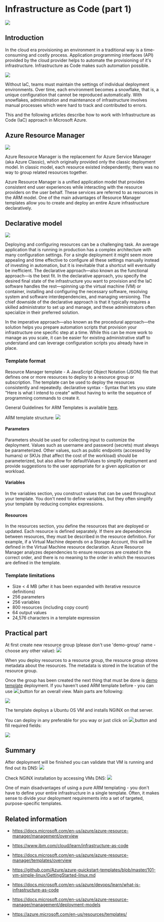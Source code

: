 # Infrastructure as Code (part 1)
![](/images/iac/logo_transparent.png)

## Introduction
In the cloud era provisioning an environment in a traditional way is a time-consuming and costly process. Application programming interfaces (API) provided by the cloud provider helps to automate the provisioning of it's infrastructure. Infrastructure as Code makes such automation possible.

![](/images/iac/cloud_journey_00.png)

Without IaC, teams must maintain the settings of individual deployment environments. Over time, each environment becomes a snowflake, that is, a unique configuration that cannot be reproduced automatically. With snowflakes, administration and maintenance of infrastructure involves manual processes which were hard to track and contributed to errors. 

This and the following articles describe how to work with Infrastructure as Code (IaC) approach in Microsoft Azure.

## Azure Resource Manager
![](/images/iac/asm_vs_arm.png)

Azure Resource Manager is the replacement for Azure Service Manager (aka Azure Classic), which originally provided only the classic deployment model. In classic model, each resource existed independently; there was no way to group related resources together. 

Azure Resource Manager is a unified application model that provides consistent end user experiences while interacting with the resource providers on the user behalf. These services are referred to as resources in the ARM model. One of the main advantages of Resource Manager templates allow you to create and deploy an entire Azure infrastructure declaratively. 

## Declarative model

![](/images/iac/one_script.png)

Deploying and configuring resources can be a challenging task. An average application that is running in production has a complex architecture with many configuration settings. For a single deployment it might seem more appealing and time effective to configure all these settings manually instead of investing in automation, but it is inevitable that a shortcut will eventually be inefficient. The declarative approach—also known as the functional approach—is the best fit. In the declarative approach, you specify the desired final state of the infrastructure you want to provision and the IaC software handles the rest—spinning up the virtual machine (VM) or container, installing and configuring the necessary software, resolving system and software interdependencies, and managing versioning. The chief downside of the declarative approach is that it typically requires a skilled administrator to set up and manage, and these administrators often specialize in their preferred solution.

In the imperative approach—also known as the procedural approach—the solution helps you prepare automation scripts that provision your infrastructure one specific step at a time. While this can be more work to manage as you scale, it can be easier for existing administrative staff to understand and can leverage configuration scripts you already have in place.

### Template format

Resource Manager template - A JavaScript Object Notation (JSON) file that defines one or more resources to deploy to a resource group or subscription. The template can be used to deploy the resources consistently and repeatedly. 
declarative syntax - Syntax that lets you state "Here is what I intend to create" without having to write the sequence of programming commands to create it. 

General Guidelines for ARM Templates is available [here](https://github.com/Azure/azure-quickstart-templates/blob/master/1-CONTRIBUTION-GUIDE/best-practices.md#azure-resource-manager-templates---best-practices-guide).

ARM template structure:
![](/images/iac/json_description.png)

#### Parameters
Parameters should be used for collecting input to customize the deployment. Values such as username and password (secrets) must always be parameterized. Other values, such as public endpoints (accessed by humans) or SKUs (that affect the cost of the workload) should be parameterized, but also allow for defaultValues to simplify deployment and provide suggestions to the user appropriate for a given application or workload.

#### Variables
In the variables section, you construct values that can be used throughout your template. You don't need to define variables, but they often simplify your template by reducing complex expressions.

#### Resources
In the resources section, you define the resources that are deployed or updated. Each resource is defined separately. If there are dependencies between resources, they must be described in the resource definition. For example, if a Virtual Machine depends on a Storage Account, this will be defined in the Virtual Machine resource declaration. Azure Resource Manager analyzes dependencies to ensure resources are created in the correct order, and there is no meaning to the order in which the resources are defined in the template.

### Template limitations

* Size < 4 MB (after it has been expanded with iterative resource definitions)
* 256 parameters
* 256 variables
* 800 resources (including copy count)
* 64 output values
* 24,576 characters in a template expression


## Practical part

At first create new resource group (please don't use 'demo-group' name - choose any other value):
![](/images/iac/az_create_demo_group.png)

When you deploy resources to a resource group, the resource group stores metadata about the resources. The metadata is stored in the location of the resource group.

Once the group has been created the next thing that must be done is [demo template](https://raw.githubusercontent.com/groovy-sky/iaac-demo/master/azure/azuredeploy.json) deployment. If you haven't used ARM template before - you can use <a href="http://armviz.io/#/?load=https%3A%2F%2Fraw.githubusercontent.com%2Fgroovy-sky%2Fiaac-demo%2Fmaster%2Fazure%2Fazuredeploy.json" target="_blank"> <img src="https://raw.githubusercontent.com/Azure/azure-quickstart-templates/master/1-CONTRIBUTION-GUIDE/images/visualizebutton.png"/> </a> button for an overall view. Main parts are following:

![](/images/iac/arm_structure.png)

The template deploys a Ubuntu OS VM and installs NGINX on that server.

You can deploy in any preferable for you way or just click on <a href="https://portal.azure.com/#create/Microsoft.Template/uri/https%3A%2F%2Fraw.githubusercontent.com%2Fgroovy-sky%2Fiaac-demo%2Fmaster%2Fazure%2Fazuredeploy.json" target="_blank"> <img src="https://raw.githubusercontent.com/Azure/azure-quickstart-templates/master/1-CONTRIBUTION-GUIDE/images/deploytoazure.png"/> </a> button and fill required fields: 

</a> ![](/images/iac/az_template_finish.png)


## Summary
After deployment will be finished you can validate that VM is running and find out its DNS:
![](/images/iac/nginx_demo_check_00.png)

Check NGINX installation by accessing VMs DNS:
![](/images/iac/nginx_demo_check_01.png)


One of main disadvantages of using a pure ARM templating - you don't have to define your entire infrastructure in a single template. Often, it makes sense to divide your deployment requirements into a set of targeted, purpose-specific templates.

## Related information

* https://docs.microsoft.com/en-us/azure/azure-resource-manager/management/overview

* https://www.ibm.com/cloud/learn/infrastructure-as-code

* https://docs.microsoft.com/en-us/azure/azure-resource-manager/templates/overview

* https://github.com/Azure/azure-quickstart-templates/blob/master/101-vm-simple-linux/GettingStarted-linux.md

* https://docs.microsoft.com/en-us/azure/devops/learn/what-is-infrastructure-as-code

* https://docs.microsoft.com/en-us/azure/azure-resource-manager/management/deployment-models

* https://azure.microsoft.com/en-us/resources/templates/